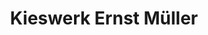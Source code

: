 ---
title: "Kieswerk Ernst Müller"
url: /bad-fallingbostel/kieswerk-ernst-mueller/
shop: Baustoffe
---